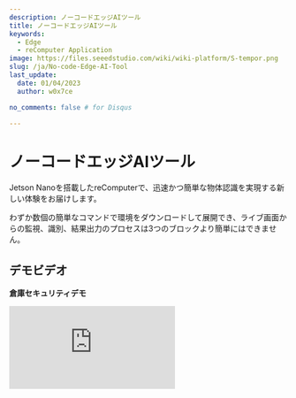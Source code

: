 ```yaml
---
description: ノーコードエッジAIツール
title: ノーコードエッジAIツール
keywords:
  - Edge
  - reComputer Application
image: https://files.seeedstudio.com/wiki/wiki-platform/S-tempor.png
slug: /ja/No-code-Edge-AI-Tool
last_update:
  date: 01/04/2023
  author: w0x7ce

no_comments: false # for Disqus

---
```


# ノーコードエッジAIツール

Jetson Nanoを搭載したreComputerで、迅速かつ簡単な物体認識を実現する新しい体験をお届けします。

わずか数個の簡単なコマンドで環境をダウンロードして展開でき、ライブ画面からの監視、識別、結果出力のプロセスは3つのブロックより簡単にはできません。

## デモビデオ

**倉庫セキュリティデモ**

<iframe width={560} height={315} src="https://www.youtube.com/embed/QI_3g5kkh0I" title="YouTube video player" frameBorder={0} allow="accelerometer; autoplay; clipboard-write; encrypted-media; gyroscope; picture-in-picture" allowFullScreen />

**農場警備デモ**

<iframe width={560} height={315} src="https://www.youtube.com/embed/Jt66IG4E6uM" title="YouTube video player" frameBorder={0} allow="accelerometer; autoplay; clipboard-write; encrypted-media; gyroscope; picture-in-picture" allowFullScreen />

## 事前準備

この例では、新しいNVIDIA Jetsonシステムで必要なものをダウンロードしてインストールする方法を説明し、その後Edge AI Toolを開いてライブカメラで物体検出を実行します。以下は手順の概要です。

<div align="center"><img width={700} src="https://files.seeedstudio.com/wiki/node-red/step.png" /></div>

1. ダウンロードと展開
2. ブロックの配置
3. 結果の表示

### ハードウェア要件

開始する前に、以下のハードウェアを準備する必要があります。

<table>
  <thead>
    <tr>
      <th>ハードウェア画像</th>
      <th>ハードウェア名</th>
    </tr>
  </thead>
  <tbody>
    <tr>
      <td><img src="https://files.seeedstudio.com/wiki/node-red/reComputer-Jetson-Nano.jpg" width={210} /></td>
      <td><a href="https://www.seeedstudio.com/Jetson-10-1-A0-p-5336.html">Jetson Nanoモジュール搭載reComputer J1010</a><br />または <br /><a href="https://www.seeedstudio.com/Jetson-10-1-H0-p-5335.html">Jetson Nanoモジュール搭載reComputer J1020</a></td>
    </tr>
    <tr>
      <td><img src="https://files.seeedstudio.com/wiki/node-red/3.png" width={210} /></td>
      <td>Logitech C270 HD Webcam<br />または<br /><a href="https://developer.nvidia.com/embedded/jetson-partner-supported-cameras?t1_camera-interface=USB&t1_max-resolution=4K&t1_supported-jetson-products=Nano" target="_blank" rel="noopener noreferrer">Jetsonでサポートされているその他のV4L2 USBカメラ</a></td>
    </tr>
  </tbody>
</table>

!!!Attention
    この例は、Jetson Nano で構築された reComputer でのみ動作します。現時点では、Jetson Xavier NX で構築された reComputer はサポートされていませんが、将来的にはサポートされる予定です。

### ソフトウェア要件

開始する前に、デバイスに [JetPack 4.6.1](https://developer.nvidia.com/embedded/jetpack-sdk-461) がフラッシュされていることを確認してください。Jetson Nano eMMC を JetPack 4.6.1 で再フラッシュしたい場合は、[こちら](https://docs.nvidia.com/sdk-manager/install-with-sdkm-jetson/index.html)を参照してください。

インストールされている JetPack のバージョンは、ターミナルで以下を入力することで確認できます：

```sh
cat /etc/nv_tegra_release
```

そして出力は次のようになります

<div align="center"><img width={1000} src="https://files.seeedstudio.com/wiki/node-red/check-jp-version.png" /></div>

**注意:** R32.7.1はJetPack 4.6.1に対応しています

## はじめに

上記で説明したようにハードウェアとソフトウェアの準備ができたら、Edge AI Toolの体験に進みましょう。この例では、必要に応じてディスプレイ、マウス、またはキーボードを接続してください。SSHやVNC経由でNVIDIA Jetsonをリモート制御することも可能です。

### ステップ1. ダウンロードとデプロイ

NVIDIA Jetsonでコマンドラインウィンドウを開き、以下のコマンドを入力してJetsonに必要なファイルをダウンロードします。

```sh
git clone https://github.com/Seeed-Studio/node-red-contrib-ml.git
```

ダウンロードが完了したら、以下のコマンドを実行して必要なdockerを起動します。

```sh
cd node-red-contrib-ml
sudo ./docker-ubuntu.sh
```

インストールと起動プロセス全体には約7〜9分かかります。

### ステップ2. ブロックを配置する

インストールが完了したら、NVIDIA Jetsonシステムに付属のGoogle Chromeブラウザを使用して、以下のURLを入力して操作インターフェースにアクセスします。

```
127.0.0.1:1880
```

IPアドレスにポート番号（1880）を加えてアドレスバーに入力することで、アクションページにアクセスすることもできます。

<div align="center"><img width={800} src="https://files.seeedstudio.com/wiki/node-red/6.png" /></div>

下図でEdge AI Toolの操作の配置を確認できます。

<div align="center"><img width={800} src="https://files.seeedstudio.com/wiki/node-red/8.png" /></div>

- **ブロックエリア：** このエリアには、ユーザーが操作できる多数のブロックが配置されています。

- **プログラミングエリア：** このエリアはユーザーのプログラミングエリアです。ユーザーはブロックエリアからプログラミングエリアにブロックをドラッグ&ドロップしてプログラムを完成させることができます。

- **設定エリア：** 右端は設定エリアです。ここではプログラミングエリアのフローを確認でき、このエリアで必要な設定やブロックの操作設定などを完了できます。

ブロックエリアには**seeed recomputer**というセクションがあり、これら3つのブロックの使用に焦点を当てます。

<div align="center"><img width={400} src="https://files.seeedstudio.com/wiki/node-red/7.png" /></div>

- **video input：** このブロックはカメラ入力からビデオストリームを取得するために使用されます。このブロックはWebカメラやローカルV4L2 USBカメラなどを選択するように設定できます。

- **detection：** このブロックは認識に使用するモデルを選択するために使用されます。入力ビデオストリームは選択したモデルを使用して認識されます。現在のバージョンでは**COCOデータセット**のみ使用できます。

- **video view：** このブロックは処理されたビデオストリームを画面に出力するために使用されます。

次に、ブロックの構成を見てみましょう。**video input**ブロックを例に取ります。

<div align="center"><img width={300} src="https://files.seeedstudio.com/wiki/node-red/12.png" /></div>

このブロックの左側には青い四角いエリアがあります。このエリアが隠れている場合、ビデオストリーミング入力がオフになっていることを意味します。

<div align="center"><img width={300} src="https://files.seeedstudio.com/wiki/node-red/11.png" /></div>

このエリアが表示されている場合、ビデオストリーミング入力がオンになっていることを意味します。

<div align="center"><img width={300} src="https://files.seeedstudio.com/wiki/node-red/13.png" /></div>

同様に、video viewブロックの右側にもこのような四角いブロックがあります。隠すとビデオストリーム出力の表示がオフになり、その逆も同様です。

<div align="center"><img width={300} src="https://files.seeedstudio.com/wiki/node-red/14.png" /></div>

ブロックの右上に青い点がある場合、これはブロックが編集されたがデプロイされていないことを示すリマインダーです。ちなみに、プロジェクト全体が実行され、ブロックでプログラムしてデプロイしてから結果が表示される必要があります。

<div align="center"><img width={300} src="https://files.seeedstudio.com/wiki/node-red/15.png" /></div>

ブロックの右側にある灰色の四角は、ブロックが接続される場所です。ここで左マウスボタンをクリックして、次のブロックの左側の接続部分にドラッグすると、2つのブロックを接続してプログラムフローを形成できます。

<div align="center"><img width={400} src="https://files.seeedstudio.com/wiki/node-red/16.png" /></div>

プログラムフローは**左から右**の順序で実行され、左側の接続部は右側の接続部にのみ接続できることに注意してください。

ブロックの左側に接続部がない場合、プログラムフローの開始ノードとして使用する必要があります。ブロックの右側に接続がない場合、プログラムフロー全体の終了ノードとして使用する必要があります。

**object detection**のような2つの接続部を持つブロックは、ブロックに複数の異なる内容を出力できることを意味します。その後、ビデオストリームとログの両方を出力することが可能です。

<div align="center"><img width={400} src="https://files.seeedstudio.com/wiki/node-red/17.png" /></div>

ブロックの使用も非常に簡単で迅速です。左マウスボタンを長押しして使用したいブロックをドラッグし、メイン画面のプログラミングエリアにドラッグできます。

<div align="center"><img width={800} src="https://files.seeedstudio.com/wiki/node-red/9.png" /></div>

上記のブロックの説明に基づいて、以下のような簡単なブロック手順を設計できます。

<div align="center"><img width={800} src="https://files.seeedstudio.com/wiki/node-red/18.png" /></div>

上記のプログラムは、カメラから入力ビデオストリームを取得し、モデル検出を使用してオブジェクトを認識した結果を入力するものです。

### ステップ3. 結果の表示

ブロックを配置した後、使用する前にブロックの簡単な設定を行う必要があります。特定のブロックを設定したい場合は、それをダブルクリックすると、対応する設定ボックスが右側にポップアップします。

まず**video input**ブロックの設定から始めましょう。

<div align="center"><img width={800} src="https://files.seeedstudio.com/wiki/node-red/19.png" /></div>

- **Device type：** ここでお持ちのカメラのタイプを設定できます。現在、webcamとlocal cameraの2種類のカメラがサポートされています。

- **Video：** ここでカメラを選択します。ここで利用可能なカメラがない場合は、カメラがサポートされているか、正常に接続されているかを再確認してください。

- **URL：** Webカメラを選択した場合、VideoフィールドはURLになります。ここにWebカメラの入力ソースを入力してください。

<div align="center"><img width={800} src="https://files.seeedstudio.com/wiki/node-red/20.png" /></div>

- **Resolution：** ここでカメラの解像度を選択します。間違った解像度を選択すると、ランタイムエラーが発生する可能性があります。

**object detection**ブロックの設定は以下の通りです。

<div align="center"><img width={800} src="https://files.seeedstudio.com/wiki/node-red/21.png" /></div>

- **Model name：** ここでオブジェクト認識のモデル名を選択します。現在はCOCOデータセットのみがサポートされています。

!!!Note
    COCOは大規模なオブジェクト検出、セグメンテーション、キャプション付けデータセットです。COCOには以下の特徴があります：
    - オブジェクトセグメンテーション
    - コンテキスト内での認識
    - スーパーピクセルスタッフセグメンテーション
    - 330K画像（>200Kラベル付き）
    - 150万オブジェクトインスタンス
    - 80オブジェクトカテゴリ
    - 91スタッフカテゴリ
    - 画像あたり5キャプション
    - キーポイント付き250,000人

<div align="center"><img width={700} src="https://files.seeedstudio.com/wiki/node-red/22.png"/></div>

完了したら、インターフェースの右上角にある**deploy**ボタンをクリックすると、プログラムストリームが実行を開始します。

<div align="center"><img width={400} src="https://files.seeedstudio.com/wiki/node-red/23.png" /></div>

すべてが正常であれば、ビデオストリームによって識別されたオブジェクトがボックスで囲まれ、信頼度の値が与えられているのを確認できます。

<div align="center"><img width={800} src="https://files.seeedstudio.com/wiki/node-red/24.png" /></div>

## 詳細な操作

前の章では、Edge AI Toolプログラムを最もシンプルな形で体験しました。このセクションでは、Edge AI Toolのより多くの拡張機能をご紹介します。

<iframe width={560} height={315} src="https://www.youtube.com/embed/QI_3g5kkh0I" title="YouTube video player" frameBorder={0} allow="accelerometer; autoplay; clipboard-write; encrypted-media; gyroscope; picture-in-picture" allowFullScreen />

### ブロックのダウンロード

ブロックセクションのブロックに加えて、より複雑なプロジェクトを完成させるために必要な数のブロックをダウンロードできます。

右側のSetup Areaには、その他のオプション用のボタンがあり、**Manage palette**を選択します。

<div align="center"><img width={400} src="https://files.seeedstudio.com/wiki/node-red/25.png" /></div>

ポップアップページでは、インストールされたブロックを確認でき、**Install**を選択してより多くのブロックをダウンロードできます。ここでは、メールボックスブロックを例に取ります。

<div align="center"><img width={800} src="https://files.seeedstudio.com/wiki/node-red/27.png" /></div>

インストール後、新しくインストールされたブロックはブロックセクションの下部で確認できます。

<div align="center"><img width={800} src="https://files.seeedstudio.com/wiki/node-red/30.png" /></div>

### 他のプロジェクトのインポート

興味深いプロジェクトを他の人と共有して体験してもらいたい場合があります。または、他の人のプロジェクトを自分で使用したい場合もあるでしょう。そのような場合は、以下の方法を参照してください。

右側のSetup Areaには、その他のオプション用のボタンがあり、**Import**を選択します。

<div align="center"><img width={400} src="https://files.seeedstudio.com/wiki/node-red/33.png" /></div>

次に、ポップアップウィンドウで共有または取得したコードを貼り付けることができます。

<div align="center"><img width={800} src="https://files.seeedstudio.com/wiki/node-red/34.png" /></div>

この例では、カメラを通じて誰かが環境に入ったかどうかをリアルタイムで検出し、人が検出された場合にメール通知を送信する機能に焦点を当てた素晴らしいプロジェクトを共有します。

```json
[
    {
        "id": "7963f97f362cdfc6",
        "type": "tab",
        "label": "warning email",
        "disabled": false,
        "info": "",
        "env": []
    },
    {
        "id": "41a8f267df4eb722",
        "type": "video input",
        "z": "7963f97f362cdfc6",
        "name": "",
        "deviceType": "rtsp",
        "rtsp": "",
        "local": "video0",
        "resolution": "2560",
        "frequency": "60",
        "senderr": true,
        "active": false,
        "x": 160,
        "y": 140,
        "wires": [
            [
                "c5fef75b0ab418c6"
            ]
        ]
    },
    {
        "id": "c5fef75b0ab418c6",
        "type": "detection",
        "z": "7963f97f362cdfc6",
        "name": "",
        "modelName": "coco_dataset",
        "showResult": true,
        "senderr": true,
        "x": 380,
        "y": 200,
        "wires": [
            [
                "40523cc8b61cfcc9"
            ],
            [
                "689c67f6610be9e2"
            ]
        ]
    },
    {
        "id": "40523cc8b61cfcc9",
        "type": "video view",
        "z": "7963f97f362cdfc6",
        "name": "",
        "width": 640,
        "data": "payload",
        "dataType": "msg",
        "thumbnail": false,
        "active": false,
        "pass": false,
        "outputs": 0,
        "x": 650,
        "y": 140,
        "wires": []
    },
    {
        "id": "689c67f6610be9e2",
        "type": "switch",
        "z": "7963f97f362cdfc6",
        "name": "person intrusion detected",
        "property": "payload.labels",
        "propertyType": "msg",
        "rules": [
            {
                "t": "eq",
                "v": "person",
                "vt": "str"
            }
        ],
        "checkall": "true",
        "repair": false,
        "outputs": 1,
        "x": 410,
        "y": 540,
        "wires": [
            [
                "40f6ca0fbb322dd5"
            ]
        ]
    },
    {
        "id": "40f6ca0fbb322dd5",
        "type": "e-mail",
        "z": "7963f97f362cdfc6",
        "server": "",
        "port": "465",
        "secure": true,
        "tls": true,
        "name": "",
        "dname": "warning email",
        "credentials": {
            "userid": "",
            "password": ""
        },
        "x": 720,
        "y": 620,
        "wires": []
    },
    {
        "id": "80a51065a9ee835e",
        "type": "ui_spacer",
        "z": "7963f97f362cdfc6",
        "name": "spacer",
        "group": "529bf2dedebe9911",
        "order": 2,
        "width": 12,
        "height": 1
    },
    {
        "id": "529bf2dedebe9911",
        "type": "ui_group",
        "name": "Default",
        "tab": "ad4ccf9922566f44",
        "order": 1,
        "disp": true,
        "width": 20,
        "collapse": false,
        "className": ""
    },
    {
        "id": "ad4ccf9922566f44",
        "type": "ui_tab",
        "name": "Home",
        "icon": "dashboard",
        "disabled": false,
        "hidden": false
    }
]
```

コードは直接使用できないことに注意してください。ウェブカメラの入力ソースを `"rtsp": "",` に記入する必要があります。メールサーバーアドレスを `"server": "",` に記入し、`"credentials": {
            "userid": "",
            "password": ""
        },` にユーザー名とパスワードを記入してください。

すべての準備が整うと、ブロックプログラムが動作し、アクティビティを検出したときにメールを送信します。

<div align="center"><img width={800} src="https://files.seeedstudio.com/wiki/node-red/36.png" /></div>

このプロジェクトでは、**switch** と **email** という2つの新しいブロックが使用されています。

switchビルディングブロックは、設定した判定情報に基づいてプログラムの進行を制御する場所です。例えば、このプログラムではswitchブロックに **person intrusion detected** という名前を付け、プロパティ **payload.labels** を記入しています。**payload.labels** は前のブロック **object detection** のキー値です。プロパティの値が **person** と等しい場合、switch後に接続されたブロックが実行されます。

<div align="center"><img width={800} src="https://files.seeedstudio.com/wiki/node-red/31.png" /></div>

emailブロックの設定はもう少し簡単で、メールボックスがサポートするプロトコルに応じて、メッセージを受信したいメールアドレスとサーバーアドレスを記入するだけです。

<div align="center"><img width={800} src="https://files.seeedstudio.com/wiki/node-red/32.png" /></div>

もちろん、コードを直接コピーしてコードの変更を完了すれば、ブロックにさらなる変更を加える必要はありません。グラフィカルインターフェースの使用に慣れている場合は、ブロック設定でこれらの要素の設定を完了することもできます。

## トラブルシューティング

### dockerが正常に起動しない場合、およびブロックにseed recomputerがない場合はどうすればよいですか？

以下のコマンドでdockerをシャットダウンして再起動できます。

```sh
cd node-red-contrib-ml/
sudo docker-compose --file docker-compose.yaml down
sudo docker-compose --file docker-compose.yaml up
```

### デバッグで結果が確認できない場合やエラーが発生した場合はどうすればよいですか？

以下のコマンドを使用して、dockerのインストールが正しいかどうかを確認してください。図に示されている3つのdockerが表示されるはずです。いずれかが不足している場合は、**Getting Started**の最初のステップに戻り、dockerを再インストールしてください。

```sh
sudo docker image ls
```

<div align="center"><img width={800} src="https://files.seeedstudio.com/wiki/node-red/37.png" /></div>

インストールが画像と一致している場合は、以下のコマンドを使用して起動したdockerの実行状態を確認してください。

```sh
sudo docker ps
```

<div align="center"><img width={800} src="https://files.seeedstudio.com/wiki/node-red/38.png" /></div>

上記の画像のようにdockerが開始されていない場合は、dockerを再起動するか、デバイスのモデルとシステムバージョンが要件に一致しているかを確認してください。

## 技術サポート & 製品ディスカッション

弊社製品をお選びいただき、ありがとうございます！弊社では、お客様の製品体験が可能な限りスムーズになるよう、さまざまなサポートを提供しています。異なる好みやニーズに対応するため、複数のコミュニケーションチャネルを用意しています。

<div class="button_tech_support_container">
<a href="https://forum.seeedstudio.com/" class="button_forum"></a>
<a href="https://www.seeedstudio.com/contacts" class="button_email"></a>
</div>

<div class="button_tech_support_container">
<a href="https://discord.gg/eWkprNDMU7" class="button_discord"></a>
<a href="https://github.com/Seeed-Studio/wiki-documents/discussions/69" class="button_discussion"></a>
</div>
